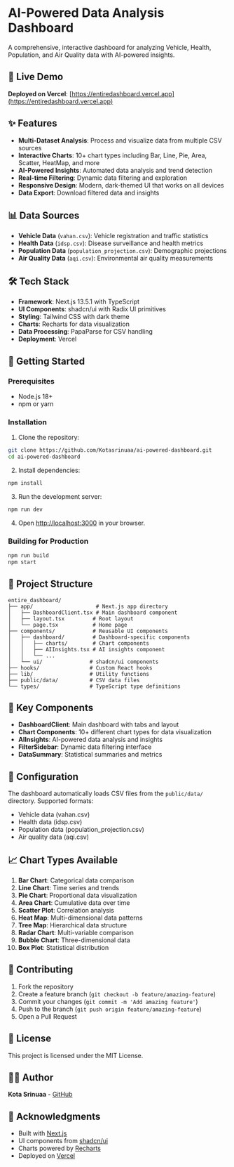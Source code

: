 # AI-Powered Data Analysis Dashboard

A comprehensive, interactive dashboard for analyzing Vehicle, Health, Population, and Air Quality data with AI-powered insights.

## 🚀 Live Demo

**Deployed on Vercel**: [https://entiredashboard.vercel.app](https://entiredashboard.vercel.app)

## ✨ Features

- **Multi-Dataset Analysis**: Process and visualize data from multiple CSV sources
- **Interactive Charts**: 10+ chart types including Bar, Line, Pie, Area, Scatter, HeatMap, and more
- **AI-Powered Insights**: Automated data analysis and trend detection
- **Real-time Filtering**: Dynamic data filtering and exploration
- **Responsive Design**: Modern, dark-themed UI that works on all devices
- **Data Export**: Download filtered data and insights

## 📊 Data Sources

- **Vehicle Data** (`vahan.csv`): Vehicle registration and traffic statistics
- **Health Data** (`idsp.csv`): Disease surveillance and health metrics
- **Population Data** (`population_projection.csv`): Demographic projections
- **Air Quality Data** (`aqi.csv`): Environmental air quality measurements

## 🛠️ Tech Stack

- **Framework**: Next.js 13.5.1 with TypeScript
- **UI Components**: shadcn/ui with Radix UI primitives
- **Styling**: Tailwind CSS with dark theme
- **Charts**: Recharts for data visualization
- **Data Processing**: PapaParse for CSV handling
- **Deployment**: Vercel

## 🚀 Getting Started

### Prerequisites

- Node.js 18+ 
- npm or yarn

### Installation

1. Clone the repository:
```bash
git clone https://github.com/Kotasrinuaa/ai-powered-dashboard.git
cd ai-powered-dashboard
```

2. Install dependencies:
```bash
npm install
```

3. Run the development server:
```bash
npm run dev
```

4. Open [http://localhost:3000](http://localhost:3000) in your browser.

### Building for Production

```bash
npm run build
npm start
```

## 📁 Project Structure

```
entire_dashboard/
├── app/                    # Next.js app directory
│   ├── DashboardClient.tsx # Main dashboard component
│   ├── layout.tsx         # Root layout
│   └── page.tsx           # Home page
├── components/            # Reusable UI components
│   ├── dashboard/         # Dashboard-specific components
│   │   ├── charts/        # Chart components
│   │   ├── AIInsights.tsx # AI insights component
│   │   └── ...
│   └── ui/               # shadcn/ui components
├── hooks/                # Custom React hooks
├── lib/                  # Utility functions
├── public/data/          # CSV data files
└── types/                # TypeScript type definitions
```

## 🎯 Key Components

- **DashboardClient**: Main dashboard with tabs and layout
- **Chart Components**: 10+ different chart types for data visualization
- **AIInsights**: AI-powered data analysis and insights
- **FilterSidebar**: Dynamic data filtering interface
- **DataSummary**: Statistical summaries and metrics

## 🔧 Configuration

The dashboard automatically loads CSV files from the `public/data/` directory. Supported formats:
- Vehicle data (vahan.csv)
- Health data (idsp.csv) 
- Population data (population_projection.csv)
- Air quality data (aqi.csv)

## 📈 Chart Types Available

1. **Bar Chart**: Categorical data comparison
2. **Line Chart**: Time series and trends
3. **Pie Chart**: Proportional data visualization
4. **Area Chart**: Cumulative data over time
5. **Scatter Plot**: Correlation analysis
6. **Heat Map**: Multi-dimensional data patterns
7. **Tree Map**: Hierarchical data structure
8. **Radar Chart**: Multi-variable comparison
9. **Bubble Chart**: Three-dimensional data
10. **Box Plot**: Statistical distribution

## 🤝 Contributing

1. Fork the repository
2. Create a feature branch (`git checkout -b feature/amazing-feature`)
3. Commit your changes (`git commit -m 'Add amazing feature'`)
4. Push to the branch (`git push origin feature/amazing-feature`)
5. Open a Pull Request

## 📄 License

This project is licensed under the MIT License.

## 👨‍💻 Author

**Kota Srinuaa** - [GitHub](https://github.com/Kotasrinuaa)

## 🙏 Acknowledgments

- Built with [Next.js](https://nextjs.org/)
- UI components from [shadcn/ui](https://ui.shadcn.com/)
- Charts powered by [Recharts](https://recharts.org/)
- Deployed on [Vercel](https://vercel.com/) 